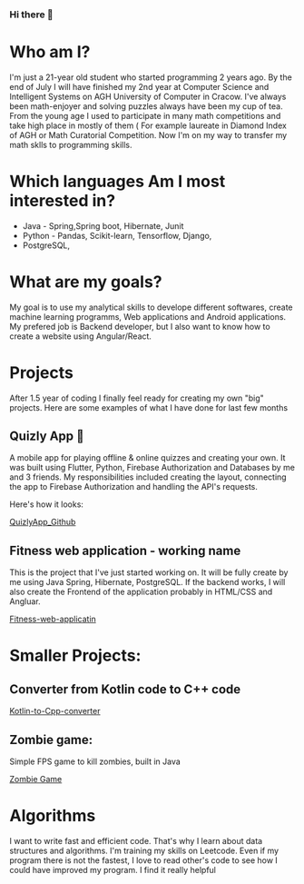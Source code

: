 ### Hi there 👋

<!--
**KacperST/KacperST** is a ✨ _special_ ✨ repository because its `README.md` (this file) appears on your GitHub profile.

Here are some ideas to get you started:

- 🔭 I’m currently working on ...
- 🌱 I’m currently learning ...
- 👯 I’m looking to collaborate on ...
- 🤔 I’m looking for help with ...
- 💬 Ask me about ...
- 📫 How to reach me: ...
- 😄 Pronouns: ...
- ⚡ Fun fact: ...
-->

# Who am I?

I'm just a 21-year old student who started programming 2 years ago. By the end of July I will have finished my 2nd year at Computer Science and Intelligent Systems on AGH University of Computer in Cracow. I've always been math-enjoyer and solving puzzles always have been my cup  of tea. From the young age I used to participate in many math competitions and take high place in mostly of them ( For example laureate in Diamond Index of AGH or Math Curatorial Competition. Now I'm on my way to transfer my math sklls to programming skills.

# Which languages Am I most interested in?
* Java - Spring,Spring boot, Hibernate, Junit
* Python - Pandas, Scikit-learn, Tensorflow, Django,
* PostgreSQL,

# What are my goals?
My goal is to use my analytical skills to develope different softwares, create machine learning programms, Web applications and Android applications.
My prefered job is Backend developer, but I also want to know how to create a website using Angular/React.

# Projects
After 1.5 year of coding I finally feel ready for creating my own "big" projects. Here are some examples of what I have done for last few months

## Quizly App 📱

A mobile app for playing offline & online quizzes and creating your own. It was  built using Flutter, Python, Firebase Authorization and Databases by me and 3 friends. My responsibilities included creating the layout, connecting the app to Firebase Authorization and handling the API's requests.


Here's how it looks:


[QuizlyApp_Github](https://github.com/QuizlyTeam/quizly_app)

## Fitness web application - working name
This is the project that I've just started working on. It will be fully create by me using Java Spring, Hibernate, PostgreSQL. If the backend works, I will also create the Frontend of the application probably in HTML/CSS and Angluar.

[Fitness-web-applicatin](https://github.com/KacperST/Fitness-web-applitcation)

# Smaller Projects:
## Converter from Kotlin code to C++ code

[Kotlin-to-Cpp-converter](https://github.com/KacperST/Kotlin-to-Cpp-Converter)

## Zombie game:

Simple FPS game to kill zombies, built in Java


[Zombie Game](https://github.com/KacperST/ZombieGame)





# Algorithms
I want to write fast and efficient code. That's why I learn about data structures and algorithms. I'm training my skills on Leetcode. Even if my program there is not the fastest, I love to read other's code to see how I could have improved my program. I find it really helpful
